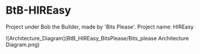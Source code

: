 # BtB-HIREasy
Project under Bob the Builder, made by 'Bits Please'. Project name: HIREasy

![Architecture_Diagram](BtB_HIREasy_BitsPlease/Bits_please Architecture Diagram.png)
